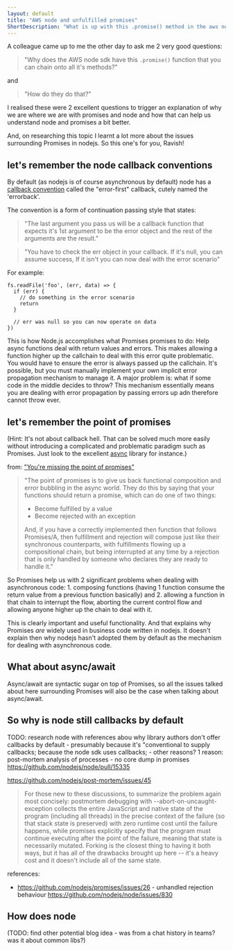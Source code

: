 ```yaml
---
layout: default
title: "AWS node and unfulfilled promises"
ShortDescription: "What is up with this .promise() method in the aws node sdk?"
---
```


A colleague came up to me the other day to ask me 2 very good questions:

> "Why does the AWS node sdk have this `.promise()` function that you can chain onto all it's methods?"

and

> "How do they do that?"

I realised these were 2 excellent questions to trigger an explanation of why we are where we are with promises and node and how that can help us understand node and promises a bit better.

And, on researching this topic I learnt a lot more about the issues surrounding Promises in nodejs. So this one's for you, Ravish!

## let's remember the node callback conventions

By default (as nodejs is of course asynchronous by default) node has a [callback convention](http://fredkschott.com/post/2014/03/understanding-error-first-callbacks-in-node-js/) called the "error-first" callback, cutely named the 'errorback'.

The convention is a form of continuation passing style that states:

> "The last argument you pass us will be a callback function that expects it's 1st argument to be the error object and the rest of the arguments are the result."

> "You have to check the err object in your callback. If it's null, you can assume success, If it isn't you can now deal with the error scenario"

For example:

```
fs.readFile('foo', (err, data) => {
  if (err) {
    // do something in the error scenario
    return
  }

  // err was null so you can now operate on data
})
```

This is how Node.js accomplishes what Promises promises to do: Help async functions deal with return values and errors. This makes allowing a function higher up the callchain to deal with this error quite problematic. You would have to ensure the error is always passed up the callchain. It's possible, but you must manually implement your own implicit error propagation mechanism to manage it. A major problem is: what if some code in the middle decides to throw? This mechanism essentially means you are dealing with error propagation by passing errors up adn therefore cannot throw ever.

## let's remember the point of promises

(Hint: It's not about callback hell. That can be solved much more easily without introducing a complicated and problematic paradigm such as Promises. Just look to the excellent [async](https://www.npmjs.com/package/async) library for instance.)

 from: ["You're missing the point of promises"](https://gist.github.com/domenic/3889970)

 > "The point of promises is to give us back functional composition and error bubbling in the async world. They do this by saying that your functions should return a promise, which can do one of two things:
 >
 > * Become fulfilled by a value
 > * Become rejected with an exception
 >
 > And, if you have a correctly implemented then function that follows Promises/A, then fulfillment and rejection will compose just like their synchronous counterparts, with fulfillments flowing up a compositional chain, but being interrupted at any time by a rejection that is only handled by someone who declares they are ready to handle it."


So Promises help us with 2 significant problems when dealing with asynchronous code: 1. composing functions (having 1 function consume the return value from a previous function basically) and 2. allowing a function in that chain to interrupt the flow, aborting the current control flow and allowing anyone higher up the chain to deal with it.

This is clearly important and useful functionality. And that explains why Promises *are* widely used in business code written in nodejs. It doesn't explain then why nodejs hasn't adopted them by default as the mechanism for dealing with asynchronous code.

## What about async/await

Async/await are syntactic sugar on top of Promises, so all the issues talked about here surrounding Promises will also be the case when talking about async/await.

## So why is node still callbacks by default

TODO: research node with references abou why library authors don't offer callbacks by default - presumably because it's "conventional to supply callbacks; because the node sdk uses callbacks; - other reasons?
1 reason: post-mortem analysis of processes - no core dump in promises
   https://github.com/nodejs/node/pull/15335

   https://github.com/nodejs/post-mortem/issues/45


> For those new to these discussions, to summarize the problem again most concisely: postmortem debugging with --abort-on-uncaught-exception collects the entire JavaScript and native state of the program (including all threads) in the precise context of the failure (so that stack state is preserved) with zero runtime cost until the failure happens, while promises explicitly specify that the program must continue executing after the point of the failure, meaning that state is necessarily mutated. Forking is the closest thing to having it both ways, but it has all of the drawbacks brought up here -- it's a heavy cost and it doesn't include all of the same state.

references:

 *  https://github.com/nodejs/promises/issues/26 - unhandled rejection behaviour
https://github.com/nodejs/node/issues/830

## How does node

(TODO: find other potential blog idea - was from a chat history in teams? was it about common libs?)
